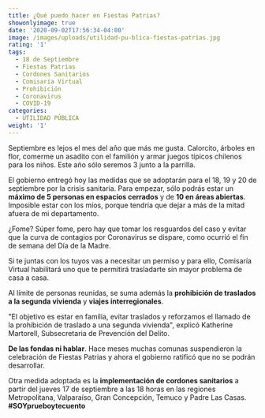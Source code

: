 ```yaml
---
title: ¿Qué puedo hacer en Fiestas Patrias?
showonlyimage: true
date: '2020-09-02T17:56:34-04:00'
image: /images/uploads/utilidad-pu-blica-fiestas-patrias.jpg
rating: '1'
tags:
  - 18 de Septiembre
  - Fiestas Patrias
  - Cordones Sanitarios
  - Comisaría Virtual
  - Prohibición
  - Coronavirus
  - COVID-19
categories:
  - UTILIDAD PÚBLICA
weight: '1'
---
```

Septiembre es lejos el mes del año que más me gusta. Calorcito, árboles en flor, comerme un asadito con el familión y armar juegos típicos chilenos para los niños. Este año sólo seremos 3 junto a la parrilla.

<!--more-->

El gobierno entregó hoy las medidas que se adoptarán para el 18, 19 y 20 de septiembre por la crisis sanitaria. Para empezar, sólo podrás estar un **máximo de 5 personas en espacios cerrados** y de **10 en áreas abiertas**. Imposible estar con los míos, porque tendría que dejar a más de la mitad afuera de mi departamento.

¿Fome? Súper fome, pero hay que tomar los resguardos del caso y evitar que la curva de contagios por Coronavirus se dispare, como ocurrió el fin de semana del Día de la Madre.

Si te juntas con los tuyos vas a necesitar un permiso y para ello, Comisaría Virtual habilitará uno que te permitirá trasladarte sin mayor problema de casa a casa.

Al límite de personas reunidas, se suma además la **prohibición de traslados a la segunda vivienda** y **viajes interregionales**. 

"El objetivo es estar en familia, evitar traslados y reforzamos el llamado de la prohibición de traslado a una segunda vivienda", explicó Katherine Martorell, Subsecretaria de Prevención del Delito.

**De las fondas ni hablar**. Hace meses muchas comunas suspendieron la celebración de Fiestas Patrias y ahora el gobierno ratificó que no se podrán desarrollar.

Otra medida adoptada es la **implementación de cordones sanitarios** a partir del jueves 17 de septiembre a las 18 horas en las regiones Metropolitana, Valparaíso, Gran Concepción, Temuco y Padre Las Casas. **\#SOYprueboytecuento**
